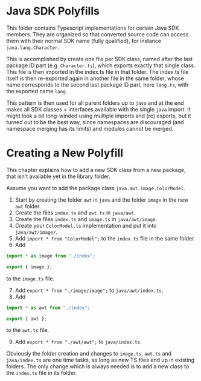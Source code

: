 # Java SDK Polyfills

This folder contains Typescript implementations for certain Java SDK members. They are organized so that converted source code can access them with their normal SDK name (fully qualified), for instance `java.lang.Character`.

This is accomplished by create one file per SDK class, named after the last package ID part (e.g. `Character.ts`), which exports exactly that single class. This file is then imported in the index.ts file in that folder. The index.ts file itself is then re-exported again in another file in the same folder, whose name corresponds to the second last package ID part, here `lang.ts`, with the exported name `lang`.

This pattern is then used for all parent folders up to `java` and at the end makes all SDK classes + interfaces available with the single `java` import. It might look a bit long-winded using multiple imports and (re) exports, but it turned out to be the best way, since namespaces are discouraged (and namespace merging has its limits) and modules cannot be merged.

# Creating a New Polyfill

This chapter explains how to add a new SDK class from a new package, that isn't available yet in the library folder.

Assume you want to add the package class `java.awt.image.ColorModel`.

1. Start by creating the folder `awt` in `java` and the folder `image` in the new `awt` folder.
2. Create the files `index.ts` and `awt.ts` in `java/awt`.
3. Create the files `index.ts` and `image.ts` in `java/awt/image`.
4. Create your `ColorModel.ts` implementation and put it into `java/awt/image/`.
5. Add `import * from "ColorModel";` to the `index.ts` file in the same folder.
6. Add

```typescript
import * as image from "./index";

export { image };
```

to the `image.ts` file.

7. Add `export * from "./image/image";` to `java/awt/index.ts`.
8. Add

```typescript
import * as awt from "./index";

export { awt };
```

to the `awt.ts` file.

9. Add `export * from "./awt/awt";` to `java/index.ts`.

Obviously the folder creation and changes to `image.ts`, `awt.ts` and `java/index.ts` are one time tasks, as long as new TS files end up in existing folders. The only change which is always needed is to add a new class to the `index.ts` file in its folder.
